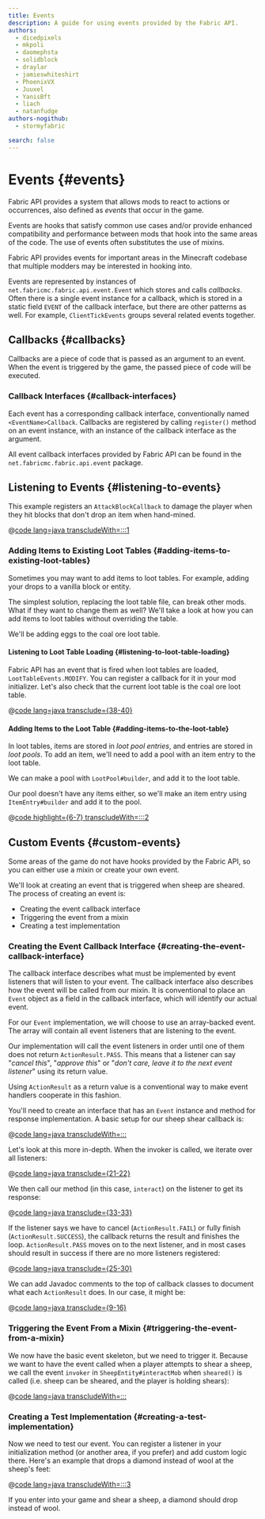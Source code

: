 ```yaml
---
title: Events
description: A guide for using events provided by the Fabric API.
authors:
  - dicedpixels
  - mkpoli
  - daomephsta
  - solidblock
  - draylar
  - jamieswhiteshirt
  - PhoenixVX
  - Juuxel
  - YanisBft
  - liach
  - natanfudge
authors-nogithub:
  - stormyfabric

search: false
---
```


# Events {#events}

Fabric API provides a system that allows mods to react to actions or occurrences, also defined as _events_ that occur in the game.

Events are hooks that satisfy common use cases and/or provide enhanced compatibility and performance between mods that hook into the same areas of the code. The use of events often substitutes the use of mixins.

Fabric API provides events for important areas in the Minecraft codebase that multiple modders may be interested in hooking into.

Events are represented by instances of `net.fabricmc.fabric.api.event.Event` which stores and calls _callbacks_. Often there is a single event instance for a callback, which is stored in a static field `EVENT` of the callback interface, but there are other patterns as well. For example, `ClientTickEvents` groups several related events together.

## Callbacks {#callbacks}

Callbacks are a piece of code that is passed as an argument to an event. When the event is triggered by the game, the passed piece of code will be executed.

### Callback Interfaces {#callback-interfaces}

Each event has a corresponding callback interface, conventionally named `<EventName>Callback`. Callbacks are registered by calling `register()` method on an event instance, with an instance of the callback interface as the argument.

All event callback interfaces provided by Fabric API can be found in the `net.fabricmc.fabric.api.event` package.

## Listening to Events {#listening-to-events}

This example registers an `AttackBlockCallback` to damage the player when they hit blocks that don't drop an item when hand-mined.

@[code lang=java transcludeWith=:::1](@/reference/1.20.4/src/main/java/com/example/docs/event/FabricDocsReferenceEvents.java)

### Adding Items to Existing Loot Tables {#adding-items-to-existing-loot-tables}

Sometimes you may want to add items to loot tables. For example, adding your drops to a vanilla block or entity.

The simplest solution, replacing the loot table file, can break other mods. What if they want to change them as well? We'll take a look at how you can add items to loot tables without overriding the table.

We'll be adding eggs to the coal ore loot table.

#### Listening to Loot Table Loading {#listening-to-loot-table-loading}

Fabric API has an event that is fired when loot tables are loaded, `LootTableEvents.MODIFY`. You can register a callback for it in your mod initializer. Let's also check that the current loot table is the coal ore loot table.

@[code lang=java transclude={38-40}](@/reference/1.20.4/src/main/java/com/example/docs/event/FabricDocsReferenceEvents.java)

#### Adding Items to the Loot Table {#adding-items-to-the-loot-table}

In loot tables, items are stored in _loot pool entries_, and entries are stored in _loot pools_. To add an item, we'll need to add a pool with an item entry to the loot table.

We can make a pool with `LootPool#builder`, and add it to the loot table.

Our pool doesn't have any items either, so we'll make an item entry using `ItemEntry#builder` and add it to the pool.

@[code highlight={6-7} transcludeWith=:::2](@/reference/1.20.4/src/main/java/com/example/docs/event/FabricDocsReferenceEvents.java)

## Custom Events {#custom-events}

Some areas of the game do not have hooks provided by the Fabric API, so you can either use a mixin or create your own event.

We'll look at creating an event that is triggered when sheep are sheared. The process of creating an event is:

- Creating the event callback interface
- Triggering the event from a mixin
- Creating a test implementation

### Creating the Event Callback Interface {#creating-the-event-callback-interface}

The callback interface describes what must be implemented by event listeners that will listen to your event. The callback interface also describes how the event will be called from our mixin. It is conventional to place an `Event` object as a field in the callback interface, which will identify our actual event.

For our `Event` implementation, we will choose to use an array-backed event. The array will contain all event listeners that are listening to the event.

Our implementation will call the event listeners in order until one of them does not return `ActionResult.PASS`. This means that a listener can say "_cancel this_", "_approve this_" or "_don't care, leave it to the next event listener_" using its return value.

Using `ActionResult` as a return value is a conventional way to make event handlers cooperate in this fashion.

You'll need to create an interface that has an `Event` instance and method for response implementation. A basic setup for our sheep shear callback is:

@[code lang=java transcludeWith=:::](@/reference/1.20.4/src/main/java/com/example/docs/event/SheepShearCallback.java)

Let's look at this more in-depth. When the invoker is called, we iterate over all listeners:

@[code lang=java transclude={21-22}](@/reference/1.20.4/src/main/java/com/example/docs/event/SheepShearCallback.java)

We then call our method (in this case, `interact`) on the listener to get its response:

@[code lang=java transclude={33-33}](@/reference/1.20.4/src/main/java/com/example/docs/event/SheepShearCallback.java)

If the listener says we have to cancel (`ActionResult.FAIL`) or fully finish (`ActionResult.SUCCESS`), the callback returns the result and finishes the loop. `ActionResult.PASS` moves on to the next listener, and in most cases should result in success if there are no more listeners registered:

@[code lang=java transclude={25-30}](@/reference/1.20.4/src/main/java/com/example/docs/event/SheepShearCallback.java)

We can add Javadoc comments to the top of callback classes to document what each `ActionResult` does. In our case, it might be:

@[code lang=java transclude={9-16}](@/reference/1.20.4/src/main/java/com/example/docs/event/SheepShearCallback.java)

### Triggering the Event From a Mixin {#triggering-the-event-from-a-mixin}

We now have the basic event skeleton, but we need to trigger it. Because we want to have the event called when a player attempts to shear a sheep, we call the event `invoker` in `SheepEntity#interactMob` when `sheared()` is called (i.e. sheep can be sheared, and the player is holding shears):

@[code lang=java transcludeWith=:::](@/reference/1.20.4/src/main/java/com/example/docs/mixin/event/SheepEntityMixin.java)

### Creating a Test Implementation {#creating-a-test-implementation}

Now we need to test our event. You can register a listener in your initialization method (or another area, if you prefer) and add custom logic there. Here's an example that drops a diamond instead of wool at the sheep's feet:

@[code lang=java transcludeWith=:::3](@/reference/1.20.4/src/main/java/com/example/docs/event/FabricDocsReferenceEvents.java)

If you enter into your game and shear a sheep, a diamond should drop instead of wool.
